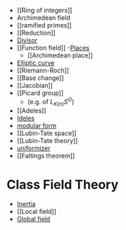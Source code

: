 - [[Ring of integers]]
-  Archimedean field
- [[ramified primes]]
- [[Reduction]]
- [Divisor](Divisor.md)
- [[Function field]]
-[Places](place.md)
	- [[Archimedean place]]
- [Elliptic curve](Elliptic%20curve.md)
- [[Riemann-Roch]]
- [[Base change]]
- [[Jacobian]]
- [[Picard group]] 
	- (e.g. of $L_{K(n)}S^O$)
- [[Adeles]]
- [Ideles](Ideles.md)
- [modular form](modular%20form.md)
- [[Lubin-Tate space]]
- [[Lubin-Tate theory]]
- [uniformizer](uniformizer)
- [[Faltings theorem]]

# Class Field Theory

- [Inertia](Inertia.md)
- [[Local field]]
- [Global field](Global%20field)
